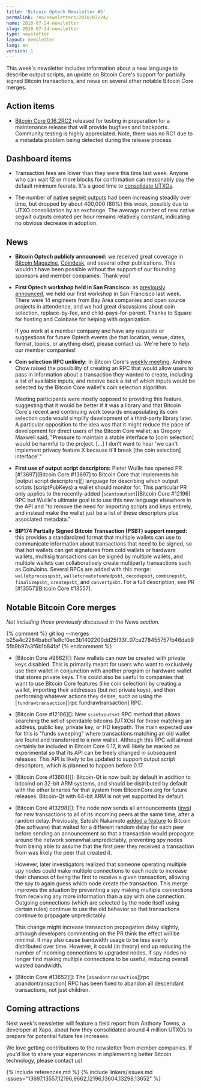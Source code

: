 ```yaml
---
title: 'Bitcoin Optech Newsletter #5'
permalink: /en/newsletters/2018/07/24/
name: 2018-07-24-newsletter
slug: 2018-07-24-newsletter
type: newsletter
layout: newsletter
lang: en
version: 1
---
```

This week's newsletter includes information about a new language to describe
output scripts, an update on Bitcoin Core's support for partially signed
Bitcoin transactions, and news on several other notable Bitcoin Core merges.

## Action items

- [Bitcoin Core 0.16.2RC2][] released for testing in preparation for a
  maintenance release that will provide bugfixes and backports.
  Community testing is highly appreciated.  Note, there was no RC1 due
  to a metadata problem being detected during the release process.

## Dashboard items

- Transaction fees are lower than they were this time last week.  Anyone
  who can wait 12 or more blocks for confirmation can reasonably pay the
  default minimum feerate.  It's a good time to [consolidate UTXOs][].

- The number of [native segwit outputs][p2shinfo bech32] had been
  increasing steadily over time, but dropped by about 400,000 (80%) this
  week, possibly due to UTXO consolidation by an exchange.  The average
  number of new native segwit outputs created per hour remains
  relatively constant, indicating no obvious decrease in adoption.

## News

- **Bitcoin Optech publicly announced:** we received great coverage in
  [Bitcoin Magazine][announce bmag], [Coindesk][announce cdesk], and several
  other publications.  This wouldn't have been possible without the
  support of our founding sponsors and member companies.  Thank you!

- **First Optech workshop held in San Francisco:** as
  [previously announced][workshop announce], we held our first workshop
  in San Francisco last week. There were 14 engineers from Bay Area companies and
  open source projects in attendence, and we had great discussions about
  coin selection, replace-by-fee, and child-pays-for-parent. Thanks
  to Square for hosting and Coinbase for helping with organization.

  If you work at a member company and have any requests or suggestions for
  future Optech events (be that location, venue, dates, format, topics,
  or anything else), please contact us. We're here to help our member
  companies!

- **Coin selection RPC unlikely:** In Bitcoin Core's [weekly
  meeting][bcc meeting 7/19], Andrew Chow raised the possibility of
  creating an RPC that would allow users to pass in information about a
  transaction they wanted to create, including a list of available
  inputs, and receive back a list of which inputs would be selected by
  the Bitcoin Core wallet's coin selection algorithm.

  Meeting participants were mostly opposed to providing this feature,
  suggesting that it would be better if it was a library and that
  Bitcoin Core's recent and continuing work towards encapsulating its
  coin selection code would simplify development of a third-party
  library later.  A particular opposition to the idea was that it
  might reduce the pace of development for direct users of the Bitcoin
  Core wallet; as Gregory Maxwell said, "Pressure to maintain a stable
  interface to [coin selection] would be harmful to the project. [...]
  I don’t want to hear 'we can't implement privacy feature X because
  it'll break [the coin selection] interface'."

- **First use of output script descriptors:** Pieter Wuille has opened
  PR [#13697][Bitcoin Core #13697] to Bitcoin Core that implements his [output script
  descriptors][] language for describing which output scripts
  (scriptPubKeys) a wallet should monitor for.  This particular PR only
  applies to the recently-added [`scantxoutset`][Bitcoin Core #12196] RPC but Wuille's
  ultimate goal is to use this new language elsewhere in the API and "to
  remove the need for importing scripts and keys entirely, and instead
  make the wallet just be a list of these descriptors plus associated
  metadata."

- **BIP174 Partially Signed Bitcoin Transaction (PSBT) support merged:** this
  provides a standardized format that multiple wallets can use to
  communicate information about transactions that need to be signed,
  so that hot wallets can get signatures from cold wallets or hardware
  wallets, multisig transactions can be signed by multiple wallets, and
  multiple wallets can collaboratively create multiparty transactions such
  as CoinJoins.  Several RPCs are added with this merge:
  `walletprocesspsbt`, `walletcreatefundedpsbt`, `decodepsbt`,
  `combinepsbt`, `finalizepsbt`, `createpsbt`, and `convertpsbt`.  For a
  full description, see PR [#13557][Bitcoin Core #13557].

## Notable Bitcoin Core merges

*Not including those previously discussed in the News section.*

{% comment %}
git log --merges b25a4c2284babdf1e8cf0ec3b1402200dd25f33f..07ce278455757fb46dab95fb9b97a3f6b1b84faf
{% endcomment %}

- [Bitcoin Core #9662][]: New wallets can now be created with private keys disabled.
  This is primarily meant for users who want to exclusively use their
  wallet in conjunction with another program or hardware wallet that
  stores private keys.  This could also be useful to companies that want
  to use Bitcoin Core features (like coin selection) by creating a
  wallet, importing their addresses (but not private keys), and then
  performing whatever actions they desire, such as using the
  [`fundrawtransaction`][rpc fundrawtransaction] RPC.

- [Bitcoin Core #12196][]: New `scantxoutset` RPC method that allows searching the
  set of spendable bitcoins (UTXOs) for those matching an address,
  public key, private key, or HD keypath.  The main expected use for
  this is "funds sweeping" where transactions matching an old wallet are
  found and transferred to a new wallet.  Although this RPC will almost
  certainly be included in Bitcoin Core 0.17, it will likely be marked
  as experimental so that its API can be freely changed in subsequent
  releases. This API is likely to be
  updated to support output script descriptors, which is planned to
  happen before 0.17.

- [Bitcoin Core #13604][]: Bitcoin-Qt is now built by default in addition to bitcoind
  on 32-bit ARM systems, and should be distributed by default with the
  other binaries for that system from BitcoinCore.org for future
  releases.  Bitcoin-Qt with 64-bit ARM is not yet supported by default.

- [Bitcoin Core #13298][]: The node now sends all announcements ([invs][inv]) for
  new transactions to all of its incoming peers at the same time, after
  a random delay.  Previously, Satoshi Nakamoto [added a feature][rand
  delay] to Bitcoin (the software) that waited for a different random
  delay for each peer before sending an announcement so that a
  transaction would propagate around the network somewhat unpredictably,
  preventing spy nodes from being able to assume that the first peer
  they received a transaction from was likely the peer that created it.

  However, later investigators realized that someone operating
  multiple spy nodes could make multiple connections to each node to
  increase their chances of being the first to receive a given
  transaction, allowing the spy to again guess which node create the
  transaction.  This merge improves the situation by preventing a spy
  making multiple connections from receiving any more information than
  a spy with one connection.  Outgoing connections (which are selected
  by the node itself using certain rules) continue to use the old
  behavior so that transactions continue to propagate unpredictably.

  This change might increase transaction propagation delay slightly,
  although developers commenting on the PR think the effect will be
  minimal.  It may also cause bandwidth usage to be less evenly
  distributed over time.   However, it could (in theory) end up
  reducing the number of incoming connections to upgraded nodes, if spy
  nodes no longer find making multiple connections to be useful,
  reducing overall wasted bandwidth.

- [Bitcoin Core #13652][]: The [`abandontransaction`][rpc abandontransaction] RPC has
  been fixed to abandon all descendant transactions, not just children.

## Coming attractions

Next week's newsletter will feature a field report from Anthony Towns, a
developer at Xapo, about how they consolidated around 4 million UTXOs to
prepare for potential future fee increases.

We love getting contributions to the newsletter from member companies. If you'd like
to share your experiences in implementing better Bitcoin technology, please contact us!

[bcc meeting 7/19]: https://bitcoincore.org/en/meetings/2018/07/19/
[rand delay]: https://github.com/bitcoin/bitcoin/commit/22f721dbf23cf5ce9e3ded9bcfb65a3894cc0f8c#diff-118fcbaaba162ba17933c7893247df3aR718
[p2shinfo bech32]: https://p2sh.info/dashboard/db/bech32-statistics?orgId=1
[consolidate utxos]: https://en.bitcoin.it/wiki/Techniques_to_reduce_transaction_fees#Consolidation
[Bitcoin Core 0.16.2rc2]: https://bitcoincore.org/bin/bitcoin-core-0.16.2/test.rc2/
[announce bmag]: https://bitcoinmagazine.com/articles/chaincode-devs-google-alumni-create-industry-group-help-bitcoin-scale/
[announce cdesk]: https://www.coindesk.com/bitcoins-biggest-startups-are-backing-a-new-effort-to-keep-fees-low/
[inv]: https://bitcoin.org/en/developer-reference#inv
[workshop announce]: /en/newsletters/2018/06/26/#first-optech-workshop

{% include references.md %}
{% include linkers/issues.md issues="13697,13557,12196,9662,12196,13604,13298,13652" %}
